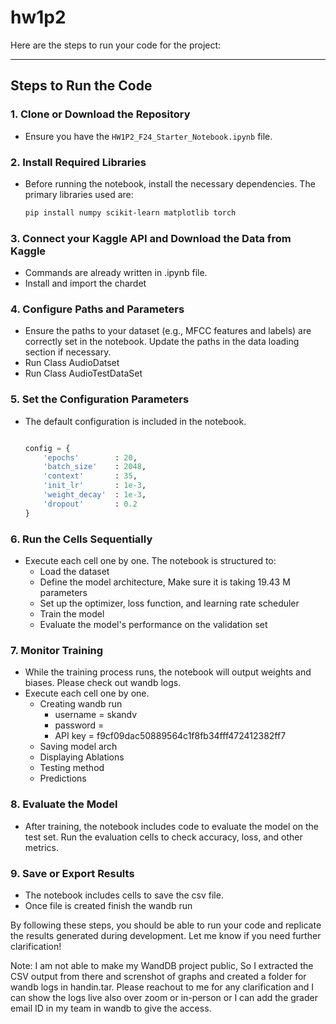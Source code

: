 # hw1p2
Here are the steps to run your code for the project:

---

## Steps to Run the Code

### 1. **Clone or Download the Repository**
   - Ensure you have the `HW1P2_F24_Starter_Notebook.ipynb` file.

### 2. **Install Required Libraries**
   - Before running the notebook, install the necessary dependencies. The primary libraries used are:
     ```bash
     pip install numpy scikit-learn matplotlib torch
     ```

### 3. **Connect your Kaggle API and Download the Data from Kaggle**
   - Commands are already written in .ipynb file.
   - Install and import the chardet

### 4. **Configure Paths and Parameters**
   - Ensure the paths to your dataset (e.g., MFCC features and labels) are correctly set in the notebook. Update the paths in the data loading section if necessary.
   - Run Class AudioDatset
   - Run Class AudioTestDataSet


### 5. **Set the Configuration Parameters**
   - The default configuration is included in the notebook.
     ```python
     
     config = {
         'epochs'        : 20,
         'batch_size'    : 2048,
         'context'       : 35,
         'init_lr'       : 1e-3,
         'weight_decay'  : 1e-3,
         'dropout'       : 0.2
     }
     ```

### 6. **Run the Cells Sequentially**
   - Execute each cell one by one. The notebook is structured to:
     - Load the dataset
     - Define the model architecture, Make sure it is taking 19.43 M parameters
     - Set up the optimizer, loss function, and learning rate scheduler
     - Train the model
     - Evaluate the model's performance on the validation set

### 7. **Monitor Training**
   - While the training process runs, the notebook will output weights and biases. Please check out wandb logs.
- Execute each cell one by one.
   - Creating wandb run
      - username = skandv
      - password =
      - API key = f9cf09dac50889564c1f8fb34fff472412382ff7
   - Saving model arch
   - Displaying Ablations
   - Testing method
   - Predictions
          
### 8. **Evaluate the Model**
   - After training, the notebook includes code to evaluate the model on the test set. Run the evaluation cells to check accuracy, loss, and other metrics.

### 9. **Save or Export Results**
   - The notebook includes cells to save the csv file.
   - Once file is created finish the wandb run

By following these steps, you should be able to run your code and replicate the results generated during development. Let me know if you need further clarification!

Note: I am not able to make my WandDB project public, So I extracted the CSV output from there and screnshot of graphs and created a folder for wandb logs in handin.tar. Please reachout to me for any clarification and I can show the logs live also over zoom or in-person or I can add the grader email ID in my team in wandb to give the access.
